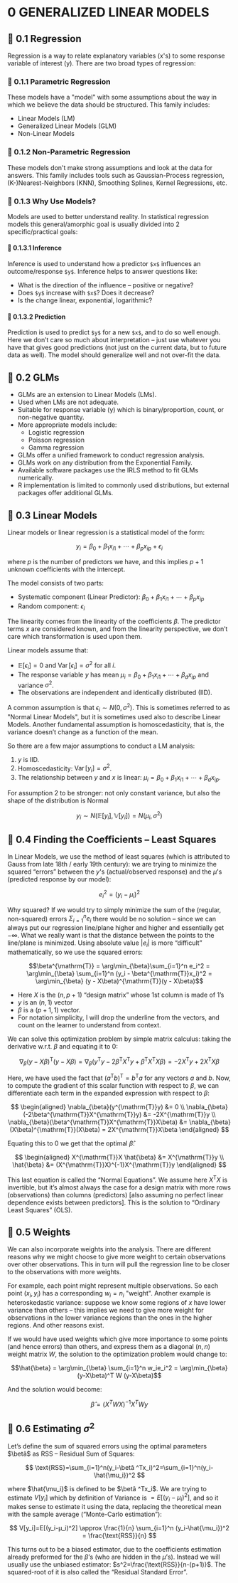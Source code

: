 # 0 GENERALIZED LINEAR MODELS

## :herb: 0.1 Regression

Regression is a way to relate explanatory variables (x's) to some response variable of interest (y). There are two broad types of regression:

### :apple: 0.1.1 Parametric Regression
These models have a "model" with some assumptions about the way in which we believe the data should be structured. This family includes:
- Linear Models (LM)
- Generalized Linear Models (GLM)
- Non-Linear Models

### :apple: 0.1.2 Non-Parametric Regression
These models don't make strong assumptions and look at the data for answers. This family includes tools such as Gaussian-Process regression, (K-)Nearest-Neighbors (KNN), Smoothing Splines, Kernel Regressions, etc. 

### :apple: 0.1.3 Why Use Models?
Models are used to better understand reality. In statistical regression models this general/amorphic goal is usually divided into 2 specific/practical goals:

#### :bread: 0.1.3.1 Inference
Inference is used to understand how a predictor `$x$` influences an outcome/response `$y$`. Inference helps to answer questions like:

- What is the direction of the influence – positive or negative?
- Does `$y$` increase with `$x$`? Does it decrease?
- Is the change linear, exponential, logarithmic?

#### :bread: 0.1.3.2 Prediction
Prediction is used to predict `$y$` for a new `$x$`, and to do so well enough. Here we don’t care so much about interpretation – just use whatever you have that gives good predictions (not just on the current data, but to future data as well). The model should generalize well and not over-fit the data.

## :herb: 0.2 GLMs

- GLMs are an extension to Linear Models (LMs).
- Used when LMs are not adequate.
- Suitable for response variable (y) which is binary/proportion, count, or non-negative quantity.
- More appropriate models include:
  - Logistic regression
  - Poisson regression
  - Gamma regression
- GLMs offer a unified framework to conduct regression analysis.
- GLMs work on any distribution from the Exponential Family.
- Available software packages use the IRLS method to fit GLMs numerically.
- R implementation is limited to commonly used distributions, but external packages offer additional GLMs.

## :herb: 0.3 Linear Models

Linear models or linear regression is a statistical model of the form:

$$y_i = \beta_0 + \beta_1 x_{i1} + \cdots + \beta_p x_{ip} + \epsilon_i$$

where $p$ is the number of predictors we have, and this implies $p+1$ unknown coefficients with the intercept.

The model consists of two parts:
- Systematic component (Linear Predictor): $\beta_0 + \beta_1 x_{i1} + \cdots + \beta_p x_{ip}$
- Random component: $\epsilon_i$

The linearity comes from the linearity of the coefficients $\beta$. The predictor terms $x$ are considered known, and from the linearity perspective, we don’t care which transformation is used upon them. 

Linear models assume that:
- $\mathbb{E}[\epsilon_i] = 0$ and $\operatorname{Var}[\epsilon_i] = \sigma^2$ for all $i$.
- The response variable $y$ has mean $\mu_i = \beta_0 + \beta_1 x_{i1} + \cdots + \beta_dx_{ip}$ and variance $\sigma^2$.
- The observations are independent and identically distributed (IID).

A common assumption is that $\epsilon_i \sim N(0, \sigma^2)$. This is sometimes referred to as "Normal Linear Models", but it is sometimes used also to describe Linear Models. Another fundamental assumption is homoscedasticity, that is, the variance doesn’t change as a function of the mean.

So there are a few major assumptions to conduct a LM analysis:
1. $y$ is IID.
2. Homoscedasticity: $\operatorname{Var}[y_i] = \sigma^2$.
3. The relationship between $y$ and $x$ is linear: $\mu_i = \beta_0 + \beta_1 x_{i1} + \cdots + \beta_dx_{ip}$.

For assumption 2 to be stronger: not only constant variance, but also the shape of the distribution is Normal

$$ y_i \sim N(\mathbb{E}[y_i],\mathbb{V}[y_i])=N(\mu_i, \sigma^2) $$

## :herb: 0.4 Finding the Coefficients – Least Squares

In Linear Models, we use the method of least squares (which is attributed to Gauss from late 18th / early 19th century): we are trying to minimize the squared “errors” between the $y$'s (actual/observed response) and the $\mu$'s (predicted response by our model):

$$e_i^2 = (y_i - \mu_i)^2$$

Why squared? If we would try to simply minimize the sum of the (regular, non-squared) errors $\Sigma_{i=1}^n e_i$ there would be no solution – since we can always put our regression line/plane higher and higher and essentially get $-\infty$. What we really want is that the distance between the points to the line/plane is minimized. Using absolute value $|e_i|$ is more “difficult” mathematically, so we use the squared errors:

$$\beta^{\mathrm{T}} = \arg\min_{\beta}\sum_{i=1}^n e_i^2 = \arg\min_{\beta} \sum_{i=1}^n (y_i - \beta^{\mathrm{T}}x_i)^2 = \arg\min_{\beta} (y - X\beta)^{\mathrm{T}}(y - X\beta)$$

- Here $X$ is the $(n,p+1)$ “design matrix” whose 1st column is made of 1’s
- $y$ is an $(n,1)$ vector
- $\beta$ is a $(p+1,1)$ vector. 
- For notation simplicity, I will drop the underline from the vectors, and count on the learner to understand from context.

We can solve this optimization problem by simple matrix calculus: taking the derivative w.r.t. $\beta$ and equating it to 0:

$$\nabla_{\beta}(y - X\beta)^{\mathrm{T}}(y - X\beta) = \nabla_{\beta}(y^{\mathrm{T}}y - 2\beta^{\mathrm{T}}X^{\mathrm{T}}y + \beta^{\mathrm{T}}X^{\mathrm{T}}X\beta) = -2X^{\mathrm{T}}y + 2X^{\mathrm{T}}X\beta$$

Here, we have used the fact that $(a^{\mathrm{T}}b)^{\mathrm{T}} = b^{\mathrm{T}}a$ for any vectors $a$ and $b$. Now, to compute the gradient of this scalar function with respect to $\beta$, we can differentiate each term in the expanded expression with respect to $\beta$:

$$
\begin{aligned}
\nabla_{\beta}(y^{\mathrm{T}}y) &= 0 \\
\nabla_{\beta}(-2\beta^{\mathrm{T}}X^{\mathrm{T}}y) &= -2X^{\mathrm{T}}y \\
\nabla_{\beta}(\beta^{\mathrm{T}}X^{\mathrm{T}}X\beta) &= \nabla_{\beta} (X\beta)^{\mathrm{T}}(X\beta) = 2X^{\mathrm{T}}X\beta
\end{aligned}
$$

Equating this to 0 we get that the optimal $\hat{\beta}$:

$$
\begin{aligned}
X^{\mathrm{T}}X \hat{\beta} &= X^{\mathrm{T}}y \\
\hat{\beta} &= (X^{\mathrm{T}}X)^{-1}X^{\mathrm{T}}y
\end{aligned}
$$

This last equation is called the “Normal Equations”. We assume here $X^{\mathrm{T}}X$ is invertible, but it’s almost always the case for a design matrix with more rows (observations) than columns (predictors) [also assuming no perfect linear dependence exists between predictors]. This is the solution to “Ordinary Least Squares” (OLS).

## :herb: 0.5 Weights

We can also incorporate weights into the analysis. There are different reasons why we might choose to give more weight to certain observations over other observations. This in turn will pull the regression line to be closer to the observations with more weights. 

For example, each point might represent multiple observations. So each point $(x_i,y_i)$ has a corresponding $w_i = n_i$ "weight". Another example is heteroskedastic variance: suppose we know some regions of $x$ have lower variance than others – this implies we need to give more weight for observations in the lower variance regions than the ones in the higher regions. And other reasons exist.

If we would have used weights which give more importance to some points (and hence errors) than others, and express them as a diagonal $(n,n)$ weight matrix $W$, the solution to the optimization problem would change to:

$$\hat{\beta} = \arg\min_{\beta} \sum_{i=1}^n w_ie_i^2 = \arg\min_{\beta} (y-X\beta)^T W (y-X\beta)$$

And the solution would become:

$$\hat{\beta} = (X^T W X)^{-1}X^T W y$$

## :herb: 0.6 Estimating $σ^2$

Let’s define the sum of squared errors using the optimal parameters $\betâ$ 
as RSS – Residual Sum of Squares:

$$
\text{RSS}=\sum_{i=1}^n(y_i-\betâ ^Tx_i)^2=\sum_{i=1}^n(y_i-\hat{\mu_i})^2
$$

where $\hat{\mu_i}$ is defined to be $\betâ ^Tx_i$. We are trying to estimate $V[y_i]$ which by definition of Variance is $=E[(y_i-μ_i)^2]$, and so it makes sense to estimate it using the data, replacing the theoretical mean with the sample average (“Monte-Carlo estimation”):

$$
V[y_i]=E[(y_i-μ_i)^2] \approx \frac{1}{n} \sum_{i=1}^n (y_i-\hat{\mu_i})^2 = \frac{\text{RSS}}{n}
$$

This turns out to be a biased estimator, due to the coefficients estimation already preformed for the $\beta$’s (who are hidden in the $\mu$’s). Instead we will usually use the unbiased estimator: $s^2=\frac{\text{RSS}}{n-(p+1)}$. The squared-root of it is also called the “Residual Standard Error”.
